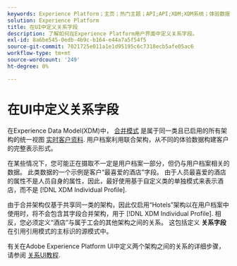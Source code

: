 ```yaml
---
keywords: Experience Platform；主页；热门主题；API;API;XDM;XDM系统；体验数据模型；数据模型；UI；工作区；关系；字段；
solution: Experience Platform
title: 在UI中定义关系字段
description: 了解如何在Experience Platform用户界面中定义关系字段。
exl-id: 8a6be545-0edb-4b9c-b164-e44a7a5f54f5
source-git-commit: 7021725e011a1e1d95195c6c7318ecb5afe05ac6
workflow-type: tm+mt
source-wordcount: '249'
ht-degree: 0%

---
```


# 在UI中定义关系字段

在Experience Data Model(XDM)中， [合并模式](../../schema/composition.md#union) 是属于同一类且已启用的所有架构的统一视图 [实时客户资料](../../../profile/home.md). 用户档案利用联合架构，从不同的体验数据构建客户的完整表示形式。

在某些情况下，您可能正在摄取不一定是用户档案一部分，但仍与用户档案相关的数据。 此类数据的一个示例是客户“最喜爱的酒店”字段。 由于人员最喜爱的酒店的属性不是人员自身的属性，因此，最好使用基于自定义类的单独模式来表示酒店，而不是 [!DNL XDM Individual Profile].

由于合并架构仅基于共享同一类的架构，因此仅启用“Hotels”架构以在用户档案中使用时，将不会包含其字段合并架构，用于 [!DNL XDM Individual Profile]. 相反，您必须定义“酒店”与属于工会的其他架构之间的关系。 这包括定义 **关系字段** 在引用引用模式的主标识的源模式中。

有关在Adobe Experience Platform UI中定义两个架构之间的关系的详细步骤，请参阅 [关系UI教程](../../tutorials/relationship-ui.md).
